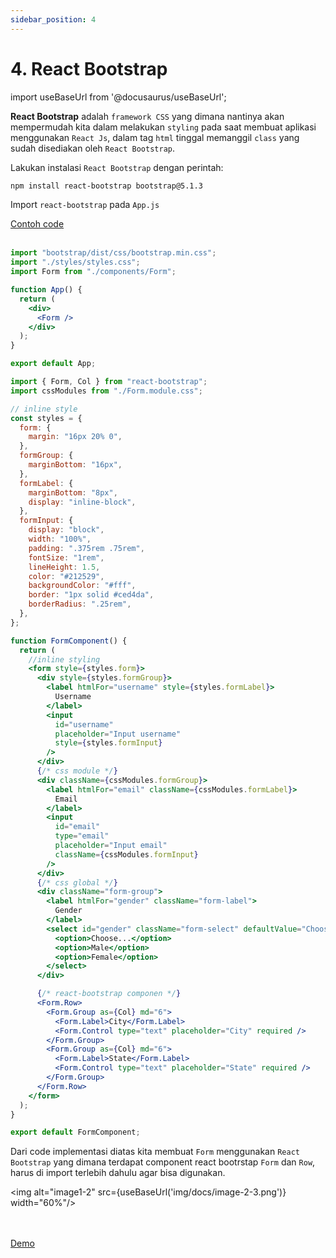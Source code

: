```yaml
---
sidebar_position: 4
---
```


# 4. React Bootstrap

import useBaseUrl from '@docusaurus/useBaseUrl';

**React Bootstrap** adalah `framework CSS` yang dimana nantinya akan mempermudah kita dalam melakukan `styling` pada saat membuat aplikasi menggunakan `React Js`, dalam tag `html` tinggal memanggil `class` yang sudah disediakan oleh `React Bootstrap`.

Lakukan instalasi `React Bootstrap` dengan perintah: 
```bash
npm install react-bootstrap bootstrap@5.1.3
```

Import `react-bootstrap` pada `App.js`

<a class="btn-example-code" href="https://github.com/demo-dumbways/ebook-code-results-stage-2/tree/4-frontend-react-js-advance/src">
Contoh code
</a>

<br />
<br />

```jsx title=App.js {1}
import "bootstrap/dist/css/bootstrap.min.css";
import "./styles/styles.css";
import Form from "./components/Form";

function App() {
  return (
    <div>
      <Form />
    </div>
  );
}

export default App;
```

```jsx title=components/Form.js {1,68-77}
import { Form, Col } from "react-bootstrap";
import cssModules from "./Form.module.css";

// inline style
const styles = {
  form: {
    margin: "16px 20% 0",
  },
  formGroup: {
    marginBottom: "16px",
  },
  formLabel: {
    marginBottom: "8px",
    display: "inline-block",
  },
  formInput: {
    display: "block",
    width: "100%",
    padding: ".375rem .75rem",
    fontSize: "1rem",
    lineHeight: 1.5,
    color: "#212529",
    backgroundColor: "#fff",
    border: "1px solid #ced4da",
    borderRadius: ".25rem",
  },
};

function FormComponent() {
  return (
    //inline styling
    <form style={styles.form}>
      <div style={styles.formGroup}>
        <label htmlFor="username" style={styles.formLabel}>
          Username
        </label>
        <input
          id="username"
          placeholder="Input username"
          style={styles.formInput}
        />
      </div>
      {/* css module */}
      <div className={cssModules.formGroup}>
        <label htmlFor="email" className={cssModules.formLabel}>
          Email
        </label>
        <input
          id="email"
          type="email"
          placeholder="Input email"
          className={cssModules.formInput}
        />
      </div>
      {/* css global */}
      <div className="form-group">
        <label htmlFor="gender" className="form-label">
          Gender
        </label>
        <select id="gender" className="form-select" defaultValue="Choose...">
          <option>Choose...</option>
          <option>Male</option>
          <option>Female</option>
        </select>
      </div>

      {/* react-bootstrap componen */}
      <Form.Row>
        <Form.Group as={Col} md="6">
          <Form.Label>City</Form.Label>
          <Form.Control type="text" placeholder="City" required />
        </Form.Group>
        <Form.Group as={Col} md="6">
          <Form.Label>State</Form.Label>
          <Form.Control type="text" placeholder="State" required />
        </Form.Group>
      </Form.Row>
    </form>
  );
}

export default FormComponent;
```

Dari code implementasi diatas kita membuat `Form` menggunakan `React Bootstrap` yang dimana terdapat component react bootrstap `Form` dan `Row`, harus di import terlebih dahulu agar bisa digunakan.

<img alt="image1-2" src={useBaseUrl('img/docs/image-2-3.png')} width="60%"/>

<br />
<br />

<div>
<a class="btn-demo" href="https://ebook-code-results-stage-2-git-3-frontend-37d2af-demo-dumbways.vercel.app/">
Demo
</a>
</div>
